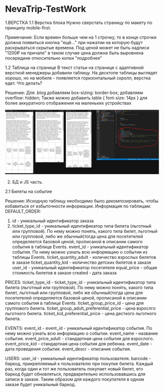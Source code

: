 # NevaTrip-TestWork

1.ВЕРСТКА
1.1 Верстка блока
Нужно сверстать страницу по макету по принципу mobile-first.

Примечания:
Если времен больше чем на 1 строчку, то в конце строчки должна появиться кнопка "ещё..." при нажатии на которую будут раскрываться скрытые времена.
Под ценой может не быть надписи "1200₽ на причале" в таком случае цена должна быть выровнена посередине относительно копки "подробнее"

1.2 Таблица на странице
В текст статьи на странице с адаптивной версткой менеджеры добавили таблицу. На десктопе таблицы выглядят хорошо, но на мобиле - появляется горизонтальный скролл, верстка едет. Что делать?

Решение: Для .blog добавляем box-sizing: border-box; 
                   добавляем overflow: hidden;
Также можно добавить table { font-size: 14px } для более аккуратного отображения на маленьких устройствах

![Screenshot](https://github.com/dalaran111/NevaTrip-TestWork/blob/master/Task1/src/img/Table%20scroll/%D0%A3%D0%B1%D0%B8%D1%80%D0%B0%D0%B5%D0%BC%20%D1%81%D0%BA%D1%80%D0%BE%D0%BB%D0%BB.png?raw=true)

2. БД и JS часть.

2.1 Билеты на событие

Решение: Исходную таблицу необходимо было декомпозировать, чтобы избавиться от избыточности информации.
Информация по таблицам:
DEFAULT_ORDER:
1) id - уникальный идентификатор заказа
2) ticket_type_id - уникальный идентификатор типа билета (льготный или групповой). По нему можно понять, какого типа билет, льготный или групповой, либо же обычный(тогда цена для посетителей определяется базовой ценой, прописаной в описании самого события в таблице Events.
event_id - уникальный идентификатор события. По нему можно узнать всю информацию о событии из таблицы Events.
ticket_quantity_adult - количество взрослых билетов в заказе
ticket_quantity_kid - количество детских билетов в заказе
user_id - уникальный идентификатор посетителя
equal_price - общая стоимость билетов в заказе
created - дата заказа

PRICES:
ticket_type_id - ticket_type_id - уникальный идентификатор типа билета (льготный или групповой). По нему можно понять, какого типа билет, льготный или групповой, либо же обычный(тогда цена для посетителей определяется базовой ценой, прописаной в описании самого события в таблице Events.
ticket_group_price_id - цена для группового билета.
ticket_group_adult_preferential_price - цена взрослго льготного билета.
ticket_kid_preferential_price - цена десткого льготного билета.

EVENTS: 
event_id - event_id - уникальный идентификатор события. По нему можно узнать всю информацию о событии.
event_name - название события.
event_price_adult - стандартная цена события для взрослого.
event_price_kid - стандартная цена события для ребенка.
event_date - дата проведения события.
event_descr - описание события.

USERS:
user_id - уникальный идентификатор пользователя.
barcode - баркод, прикрепляемый к пользователю при покупке билета. Каждый раз, когда один и тот же пользователь покупает новый билет, его баркод будет обновляться, 
предварительно использовавшись для записи в заказе. Таким образом для каждого покупателя в одном заказе будет уникальный баркод.


